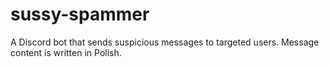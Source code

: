 # sussy-spammer
A Discord bot that sends suspicious messages to targeted users. Message content is written in Polish.
